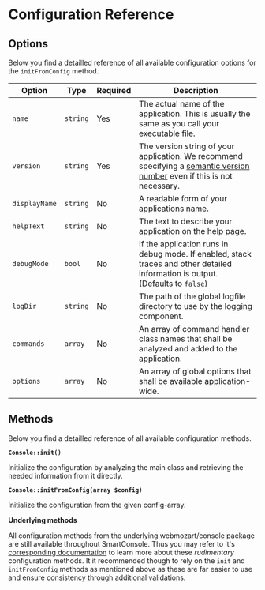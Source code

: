 <h1>Configuration Reference</h1>

## Options

Below you find a detailled reference of all available configuration options for the `initFromConfig` method.

| Option | Type | Required | Description |
|---------------|----------|----------|-------------------------------------------------------------------------------------------------------------------------------------------------|
| `name` | `string` | Yes | The actual name of the application. This is usually the same as you call your executable file. |
| `version` | `string` | Yes | The version string of your application. We recommend specifying a [semantic version number](https://semver.org/) even if this is not necessary. |
| `displayName` | `string` | No | A readable form of your applications name. |
| `helpText` | `string` | No | The text to describe your application on the help page. |
| `debugMode` | `bool` | No | If the application runs in debug mode. If enabled, stack traces and other detailed information is output. (Defaults to `false`) |
| `logDir` | `string` | No | The path of the global logfile directory to use by the logging component. |
| `commands` | `array` | No | An array of command handler class names that shall be analyzed and added to the application. |
| `options` | `array` | No | An array of global options that shall be available application-wide. |

## Methods

Below you find a detailled reference of all available configuration methods.

**`Console::init()`**

Initialize the configuration by analyzing the main class and retrieving the needed information from it directly.

**`Console::initFromConfig(array $config)`**

Initialize the configuration from the given config-array.

**Underlying methods**

All configuration methods from the underlying webmozart/console package are still available throughout SmartConsole.
Thus you may refer to it's [corresponding documentation](https://github.com/webmozart/console/blob/master/README.md#basic-configuration) to learn more about these _rudimentary_ configuration methods.
It it recommended though to rely on the `init` and `initFromConfig` methods as mentioned above as these are far easier to use and ensure consistency through additional validations.